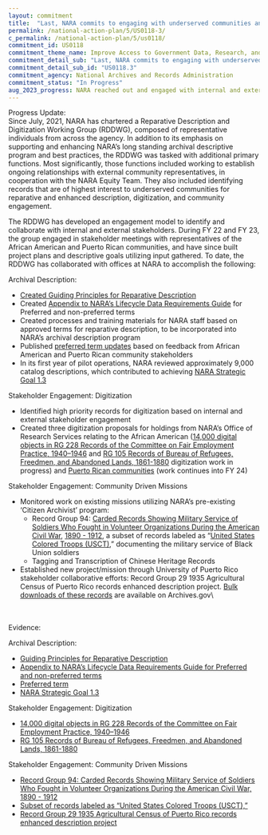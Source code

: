 ```yaml
---
layout: commitment
title:  "Last, NARA commits to engaging with underserved communities and working with community points of contact to identify and prioritize records in NARA’s holdings that are important and impactful to those communities.This effort, organized over the next two to four years, will result in meeting with community points of contact, identifying pertinent records, and prioritizing records for processing, description, digitization, bulk download, transcription, or potentially other collaborative projects."
permalink: /national-action-plan/5/US0118-3/
c_permalink: /national-action-plan/5/us0118/
commitment_id: US0118
commitment_theme_name: Improve Access to Government Data, Research, and Information
commitment_detail_sub: "Last, NARA commits to engaging with underserved communities and working with community points of contact to identify and prioritize records in NARA’s holdings that are important and impactful to those communities.This effort, organized over the next two to four years, will result in meeting with community points of contact, identifying pertinent records, and prioritizing records for processing, description, digitization, bulk download, transcription, or potentially other collaborative projects."
commitment_detail_sub_id: "US0118.3"
commitment_agency: National Archives and Records Administration
commitment_status: "In Progress"
aug_2023_progress: NARA reached out and engaged with internal and external stakeholders in the African American and Puerto Rican communities and established effective channels of communication to get their feedback on NARA services related to the description of holdings, digitization, and collaborative projects. NARA used that feedback to develop digitization and collaboration projects to enhance content and services.
---
```

Progress Update:<br>
Since July, 2021, NARA has chartered a Reparative Description and Digitization Working Group (RDDWG), composed of representative individuals from across the agency. In addition to its emphasis on supporting and enhancing NARA’s long standing archival descriptive program and best practices, the RDDWG was tasked with additional primary functions. Most significantly, those functions included working to establish ongoing relationships with external community representatives, in cooperation with the NARA Equity Team. They also included identifying records that are of highest interest to underserved communities for reparative and enhanced description, digitization, and community engagement.

The RDDWG has developed an engagement model to identify and collaborate with internal and external stakeholders. During FY 22 and FY 23, the group engaged in stakeholder meetings with representatives of the African American and Puerto Rican communities, and have since built project plans and descriptive goals utilizing input gathered. To date, the RDDWG has collaborated with offices at NARA to accomplish the following:

Archival Description:
* [Created Guiding Principles for Reparative Description](https://www.archives.gov/research/reparative-description/principles)
* Created [Appendix to NARA’s Lifecycle Data Requirements Guide](https://www.archives.gov/research/catalog/lcdrg/appendix) for Preferred and non-preferred terms
* Created processes and training materials for NARA staff based on approved terms for reparative description, to be incorporated into NARA’s archival description program
* Published [preferred term updates](https://www.archives.gov/research/catalog/lcdrg/appendix#list-non-preferred-and-preferred-terms) based on feedback from African American and Puerto Rican community stakeholders
* In its first year of pilot operations, NARA reviewed approximately 9,000 catalog descriptions, which contributed to achieving [NARA Strategic Goal 1.3](https://www.archives.gov/about/plans-reports/strategic-plan/strategic-plan-2022-2026#toc-strategic-goal-1-make-access-happen)

Stakeholder Engagement: Digitization
 * Identified high priority records for digitization based on internal and external stakeholder engagement
* Created three digitization proposals for holdings from NARA’s Office of Research Services relating to the African American ([14,000 digital objects in RG 228 Records of the Committee on Fair Employment Practice, 1940–1946](https://catalog.archives.gov/id/555) and [RG 105 Records of Bureau of Refugees, Freedmen, and Abandoned Lands, 1861-1880](https://catalog.archives.gov/id/434) digitization work in progress) and [Puerto Rican communities](https://unwritten-record.blogs.archives.gov/2022/11/29/this-just-in-three-new-series-relating-to-puerto-rico-fully-digitized-and-available-online/) (work continues into FY 24)

Stakeholder Engagement: Community Driven Missions
*  Monitored work on existing missions utilizing NARA’s pre-existing ‘Citizen Archivist’ program:
    * Record Group 94: [Carded Records Showing Military Service of Soldiers Who Fought in Volunteer Organizations During the American Civil War](https://catalog.archives.gov/id/300398), [1890 - 1912](https://catalog.archives.gov/id/300398), a subset of records labeled as “[United States Colored Troops (USCT)](https://catalog.archives.gov/search-within/300398?q=%22united%20states%20colored%20troops%22),” documenting the military service of Black Union soldiers
    * Tagging and Transcription of Chinese Heritage Records
* Established new project/mission through University of Puerto Rico stakeholder collaborative efforts: Record Group 29 1935 Agricultural Census of Puerto Rico records enhanced description project. [Bulk downloads of these records](https://www.archives.gov/research/catalog/catalog-bulk-downloads/agricultural-census-puerto-rico) are available on Archives.gov\
<br>
<br>
Evidence:<br>

Archival Description:
* [Guiding Principles for Reparative Description](https://www.archives.gov/research/reparative-description/principles)
* [Appendix to NARA’s Lifecycle Data Requirements Guide for Preferred and non-preferred terms](https://www.archives.gov/research/catalog/lcdrg/appendix)
* [Preferred term](https://www.archives.gov/research/catalog/lcdrg/appendix#list-non-preferred-and-preferred-terms)
* [NARA Strategic Goal 1.3](https://www.archives.gov/about/plans-reports/strategic-plan/strategic-plan-2022-2026#toc-strategic-goal-1-make-access-happen)

Stakeholder Engagement: Digitization
* [14,000 digital objects in RG 228 Records of the Committee on Fair Employment Practice, 1940–1946](https://catalog.archives.gov/id/555)
* [RG 105 Records of Bureau of Refugees, Freedmen, and Abandoned Lands, 1861-1880](https://catalog.archives.gov/id/434)

Stakeholder Engagement: Community Driven Missions
* [Record Group 94: Carded Records Showing Military Service of Soldiers Who Fought in Volunteer Organizations During the American Civil War, 1890 - 1912](https://catalog.archives.gov/id/300398)
* [Subset of records labeled as “United States Colored Troops (USCT),”](https://catalog.archives.gov/search-within/300398?q=%22united%20states%20colored%20troops%22)
* [Record Group 29 1935 Agricultural Census of Puerto Rico records enhanced description project](https://www.archives.gov/research/catalog/catalog-bulk-downloads/agricultural-census-puerto-rico)
